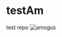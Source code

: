 # testAm
test repo
![amogus](https://user-images.githubusercontent.com/48331562/171518872-fe34ebe2-6e86-4123-87ed-ee201213bcb4.png)
